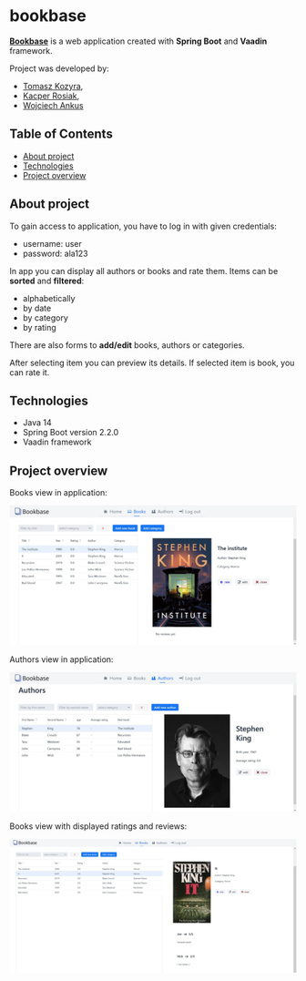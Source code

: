 # bookbase
[**Bookbase**](http://bookbase3-env.eba-tbefkzvk.eu-central-1.elasticbeanstalk.com)
is a web application created with **Spring Boot** and **Vaadin** framework.

Project was developed by:
- [Tomasz Kozyra](https://github.com/tkozyra),
- [Kacper Rosiak](https://github.com/rosKacper),
- [Wojciech Ankus](https://github.com/vojteq)

## Table of Contents

- [About project](#about-project)
- [Technologies](#technologies)
- [Project overview](#project-overview)

## About project

To gain access to application, you have to log in with given credentials:
- username: user
- password: ala123


In app you can display all authors or books and rate them. Items can be **sorted** and **filtered**:
- alphabetically
- by date
- by category
- by rating


There are also forms to **add/edit** books, authors or categories.

After selecting item you can preview its details. If selected item is book, you can rate it.
 
 
## Technologies

  - Java 14
  - Spring Boot version 2.2.0
  - Vaadin framework


## Project overview

Books view in application:


<img src="readme-images/books.jpg" alt="drawing" width="600"/>

<br>

Authors view in application:


<img src="readme-images/authors-view.jpg" alt="drawing" width="600"/>

<br>


Books view with displayed ratings and reviews:


<img src="readme-images/books-reviews.jpg" alt="drawing" width="600"/>

<br>